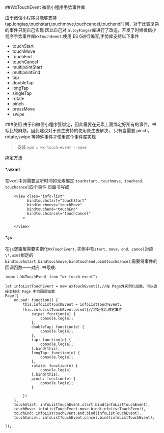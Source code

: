 ##WxTouchEvent 微信小程序手势事件库

由于微信小程序只能够支持 tap,longtap,touchstart,touchmove,touchcancel,touchend时间，对于比较复杂的事件只能自己实现
因此自己对 `alloyFinger`库进行了改造，开发了时候微信小程序手势事件库`WxTouchEvent`,使用 ES
6进行编写,手势库支持以下事件

*   touchStart
*   touchMove
*   touchEnd
*   touchCancel
*   multipointStart
*   multipointEnd
*   tap
*   doubleTap
*   longTap
*   singleTap
*   rotate
*   pinch
*   pressMove
*   swipe


###使用
由于和微信小程序强绑定，因此需要在元素上面绑定好所有的事件，书写比较麻烦，因此建议对于原生支持的使用原生去解决，
只有当需要 pinch，rotate,swipe 等特殊事件才使用这个事件库实现

> 安装 `npm i wx-touch-event --save`

绑定方法
#### \*.wxml
在`wxml`中对需要监听时间的元素绑定 `touchstart、touchmove、touchend、touchcancel`四个事件
页面书写成

``` 
    <view class="info-list" 
          bindtouchstart="touchStart"
          bindtouchmove="touchMove"
          bindtouchend="touchEnd"
          bindtouchcancel="touchCancel"
        >
        
    </view>
```

#### \*.js
在`js`逻辑层需要实例化`WxTouchEvent`, 实例中有`start、move、end、cancel`对应`\*.wxml`绑定的`bindtouchstart,bindtouchmove,bindtouchend,bindtouchcancel`,需要将事件的回调函数一一对应,
书写成:

```
import WxTouchEvent from "wx-touch-event";

let infoListTouchEvent = new WxTouchEvent();//在 Page外实例化函数，可以直接复制给 Page 中的回调函数
Page({
    onLoad: function() {
        this.infoListTouchEvent = infoListTouchEvent;
        this.infoListTouchEvent.bind({//初始化后绑定事件
            swipe: function(e) {
                console.log(e);
            },
            doubleTap: function(e) {
                console.log(e);
            },
            tap: function(e) {
                console.log(e);
            }.bind(this),
            longTap: function(e) {
                console.log(e);
            },
            rotate: function(e) {
                console.log(e)
            }.bind(this),
            pinch: function(e) {
                console.log(e);
            }

        })
    },
    touchStart: infoListTouchEvent.start.bind(infoListTouchEvent),
    touchMove: infoListTouchEvent.move.bind(infoListTouchEvent),
    touchEnd: infoListTouchEvent.end.bind(infoListTouchEvent),
    touchCancel: infoListTouchEvent.cancel.bind(infoListTouchEvent),

});
```



